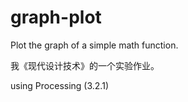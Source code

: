 # graph-plot
Plot the graph of a simple math function. 


我《现代设计技术》的一个实验作业。



using Processing (3.2.1)

